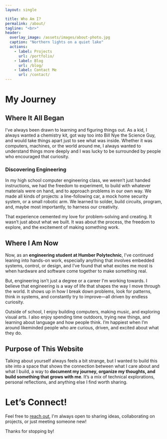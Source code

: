 ```yaml
---
layout: single

title: Who Am I?
permalink: /about/
tagline: "<br>"
header:
  overlay_image: /assets/images/about-photo.jpg
  caption: "Northern lights on a quiet lake"
  actions:
    - label: Projects
      url: /portfolio/
    - label: Blog
      url: /blog/
    - label: Contact Me
      url: /contact/
--- 
```


# My Journey
## Where It All Began  
I’ve always been drawn to learning and figuring things out. As a kid, I always wanted a chemistry kit, got way too into Bill Nye the Science Guy, and would take things apart just to see what was inside. Whether it was computers, machines, or the world around me, I always wanted to understand things more deeply and I was lucky to be surrounded by people who encouraged that curiosity.

### Discovering Engineering 
In my high school computer engineering class, we weren’t just handed instructions, we had the freedom to experiment, to build with whatever materials were on hand, and to approach problems in our own way. We made all kinds of projects: a line-following car, a mock home security system, or a small robotic arm. We learned to solder, build circuits, program, and, maybe most importantly, to harness our creativity.

That experience cemented my love for problem-solving and creating. It wasn’t just about what we built. It was about the process, the freedom to explore, and the excitement of making something work.  

## Where I Am Now  
Now, as an **engineering student at Humber Polytechnic**, I’ve continued leaning into hands-on work, especially anything that involves embedded systems, control, or design, and I’ve found that what excites me most is when hardware and software come together to make something real.

But, engineering isn’t just a degree or a career I'm working towards. I believe that engineering is a way of life that shapes the way I move through the world. It shows up in how I break down problems, look for patterns, think in systems, and constantly try to improve&mdash;all driven by endless curiosity. 

Outside of school, I enjoy building computers, making music, and exploring visual arts. I also enjoy spending time outdoors, trying new things, and learning about language and how people think. I’m happiest when I’m around likeminded people who are curious, driven, and excited about what they do.

## Purpose of This Website 
Talking about yourself always feels a bit strange, but I wanted to build this site into a space that shows the connection between what I care about and what I build, a way to **document my journey, organize my thoughts, and build something that grows with me**. It’s a mix of technical explorations, personal reflections, and anything else I find worth sharing.   

# **Let’s Connect!**
Feel free to [reach out](/contact/), I'm always open to sharing ideas, collaborating on projects, or just meeting someone new!

Thanks for stopping by!  
